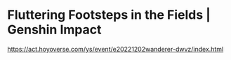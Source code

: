 # Fluttering Footsteps in the Fields | Genshin Impact
https://act.hoyoverse.com/ys/event/e20221202wanderer-dwvz/index.html